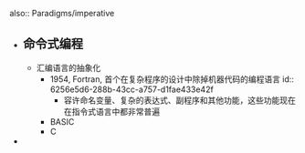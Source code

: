 also:: Paradigms/imperative
- ## 命令式编程
  - 汇编语言的抽象化
    - 1954, Fortran, 首个在复杂程序的设计中除掉机器代码的编程语言
      id:: 6256e5d6-288b-43cc-a757-d1fae433e42f
      - 容许命名变量、复杂的表达式、副程序和其他功能，这些功能现在在指令式语言中都非常普遍
    - BASIC
    - C
-